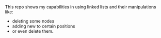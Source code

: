 This repo shows my capabilities in using linked lists and their manipulations
like:
* deleting some nodes 
* adding new to certain positions
* or even delete them.
